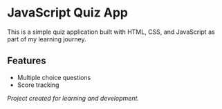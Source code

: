 # JavaScript Quiz App

This is a simple quiz application built with HTML, CSS, and JavaScript as part of my learning journey.

## Features
- Multiple choice questions
- Score tracking

*Project created for learning and development.*
